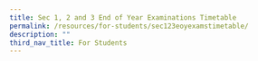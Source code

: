```yaml
---
title: Sec 1, 2 and 3 End of Year Examinations Timetable
permalink: /resources/for-students/sec123eoyexamstimetable/
description: ""
third_nav_title: For Students
---
```

